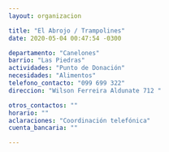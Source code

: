 ```yaml
---
layout: organizacion

title: "El Abrojo / Trampolines"
date: 2020-05-04 00:47:54 -0300

departamento: "Canelones"
barrio: "Las Piedras"
actividades: "Punto de Donación"
necesidades: "Alimentos"
telefono_contacto: "099 699 322"
direccion: "Wilson Ferreira Aldunate 712 "

otros_contactos: ""
horario: ""
aclaraciones: "Coordinación telefónica"
cuenta_bancaria: ""

---
```

